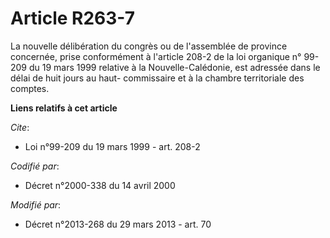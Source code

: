 # Article R263-7

La nouvelle délibération du congrès ou de l'assemblée de province concernée, prise conformément à l'article 208-2 de la loi
organique n° 99-209 du 19 mars 1999 relative à la Nouvelle-Calédonie, est adressée dans le délai de huit jours au haut-
commissaire et à la chambre territoriale des comptes.

**Liens relatifs à cet article**

_Cite_:

  - Loi n°99-209 du 19 mars 1999 - art. 208-2

_Codifié par_:

  - Décret n°2000-338 du 14 avril 2000

_Modifié par_:

  - Décret n°2013-268 du 29 mars 2013 - art. 70
